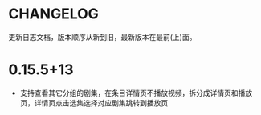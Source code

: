 # CHANGELOG

更新日志文档，版本顺序从新到旧，最新版本在最前(上)面。

# 0.15.5+13

- 支持查看其它分组的剧集，在条目详情页不播放视频，拆分成详情页和播放页，详情页点击选集选择对应剧集跳转到播放页